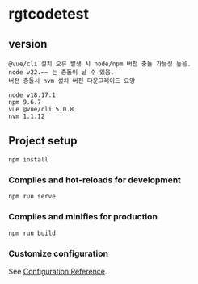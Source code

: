 # rgtcodetest

## version
```
@vue/cli 설치 오류 발생 시 node/npm 버전 충돌 가능성 높음.
node v22.~~ 는 충돌이 날 수 있음.
버전 충돌시 nvm 설치 버전 다운그레이드 요망 

node v18.17.1
npm 9.6.7
vue @vue/cli 5.0.8
nvm 1.1.12
```

## Project setup
```
npm install
```

### Compiles and hot-reloads for development
```
npm run serve
```

### Compiles and minifies for production
```
npm run build
```

### Customize configuration
See [Configuration Reference](https://cli.vuejs.org/config/).
